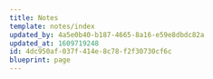 ```yaml
---
title: Notes
template: notes/index
updated_by: 4a5e0b40-b187-4665-8a16-e59e8dbdc82a
updated_at: 1609719248
id: 4dc950af-037f-414e-8c78-f2f30730cf6c
blueprint: page
---
```

